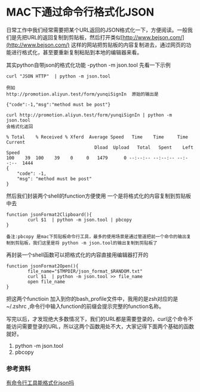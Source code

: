 # MAC下通过命令行格式化JSON
日常工作中我们经常需要把某个URL返回的JSON格式化一下，方便阅读。一般我们是先把URL的返回复制到剪贴板，然后打开类似[http://www.bejson.com/](http://www.bejson.com/) 这样的网站把剪贴板的内容复制进去，通过网页的功能进行格式化，甚至要重新复制粘贴到本地的编辑器来看。

其实python自带json的格式化功能 -python -m json.tool
先看一下示例

```
curl "JSON HTTP"  | python -m json.tool 

例如
http://promotion.aliyun.test/form/yunqiSignIn  原始的输出是

{"code":-1,"msg":"method must be post"}

curl http://promotion.aliyun.test/form/yunqiSignIn | python -m json.tool 
会格式化返回

% Total    % Received % Xferd  Average Speed   Time    Time     Time  Current
                                 Dload  Upload   Total   Spent    Left  Speed
100    39  100    39    0     0   1479      0 --:--:-- --:--:-- --:--:--  1444
{
    "code": -1,
    "msg": "method must be post"
}

```

然后我们封装两个shell的function方便使用
一个是将格式化的内容复制到剪贴板中去

```
function jsonFormat2Clipboard(){
        curl $1  | python -m json.tool | pbcopy
}

备注:pbcopy 是mac下剪贴板命令行工具，最多的使用场景是通过管道把前一个命令的输出复制到剪贴板，我们这里是将 python -m json.tool的输出复制到剪贴板了
```

再封装一个shell函数可以把格式化的内容直接用编辑器打开的

```
function jsonFormat2Open(){
        file_name="$TMPDIR/json_format_$RANDOM.txt"
        curl $1  | python -m json.tool >> file_name
        open file_name
}

```

把这两个functioin 加入到你的bash_profile文件中，我用的是zsh对应的是~/.zshrc ,命令行中输入function的前缀会提示完整的function名称。

写完以后，才发现绝大多数情况下，我们的URL都是需要登录的，curl这个命令不能访问需要登录的URL，所以这两个函数用处不大，大家记得下面两个基础的函数就好。 

1. python -m json.tool 
2. pbcopy


### 参考资料
[有命令行工具能格式化json吗](https://www.zhihu.com/question/20057446)




